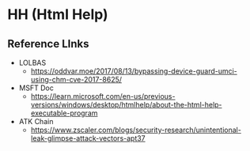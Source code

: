 # HH (Html Help)

## Reference LInks
- LOLBAS 
  - https://oddvar.moe/2017/08/13/bypassing-device-guard-umci-using-chm-cve-2017-8625/
- MSFT Doc
  - https://learn.microsoft.com/en-us/previous-versions/windows/desktop/htmlhelp/about-the-html-help-executable-program
- ATK Chain
  - https://www.zscaler.com/blogs/security-research/unintentional-leak-glimpse-attack-vectors-apt37